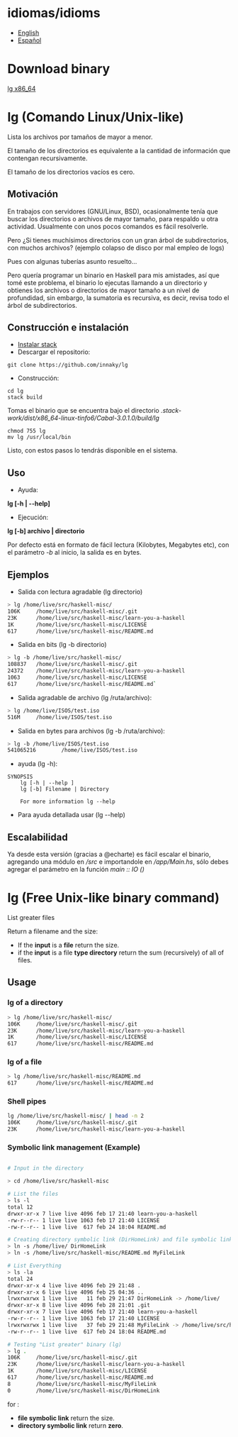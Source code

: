 # idiomas/idioms

* [English](https://github.com/innaky/lg#lg-free-unix-like-binary-command)
* [Español](https://github.com/innaky/lg#lg-comando-linuxunix-like)

# Download binary
[lg x86_64](https://github.com/innaky/lg/blob/master/bin/lg.zip)

# lg (Comando Linux/Unix-like)
Lista los archivos por tamaños de mayor a menor. 

El tamaño de los directorios es equivalente a la cantidad de información que contengan recursivamente.

El tamaño de los directorios vacíos es cero.

## Motivación
En trabajos con servidores (GNU/Linux, BSD), ocasionalmente tenía que buscar los directorios o archivos de mayor tamaño, para respaldo u otra actividad.
Usualmente con unos pocos comandos es fácil resolverle.

Pero ¿Si tienes muchísimos directorios con un gran árbol de subdirectorios, con muchos archivos? (ejemplo colapso de disco por mal empleo de logs)

Pues con algunas tuberías asunto resuelto...

Pero quería programar un binario en Haskell para mis amistades, así que tomé este problema,
el binario lo ejecutas llamando a un directorio y obtienes los archivos o directorios de mayor tamaño a un nivel de profundidad, sin embargo, 
la sumatoria es recursiva, es decir, revisa todo el árbol de subdirectorios.

## Construcción e instalación

* [Instalar stack](https://docs.haskellstack.org/en/stable/install_and_upgrade/)
* Descargar el repositorio:
```
git clone https://github.com/innaky/lg
```
* Construcción:
```
cd lg
stack build
```

Tomas el binario que se encuentra bajo el directorio *.stack-work/dist/x86_64-linux-tinfo6/Cabal-3.0.1.0/build/lg* 
```
chmod 755 lg
mv lg /usr/local/bin
```

Listo, con estos pasos lo tendrás disponible en el sistema.

## Uso

* Ayuda:

**lg [-h | --help]**

* Ejecución:

**lg [-b] archivo | directorio**

Por defecto está en formato de fácil lectura (Kilobytes, Megabytes etc), con el parámetro *-b* al inicio, la salida es en bytes.

## Ejemplos

* Salida con lectura agradable (lg directorio)
```bash
> lg /home/live/src/haskell-misc/
106K     /home/live/src/haskell-misc/.git
23K      /home/live/src/haskell-misc/learn-you-a-haskell
1K       /home/live/src/haskell-misc/LICENSE
617      /home/live/src/haskell-misc/README.md
```

* Salida en bits (lg -b directorio)
```bash
> lg -b /home/live/src/haskell-misc/
108837   /home/live/src/haskell-misc/.git
24372    /home/live/src/haskell-misc/learn-you-a-haskell
1063     /home/live/src/haskell-misc/LICENSE
617      /home/live/src/haskell-misc/README.md`
```

* Salida agradable de archivo (lg /ruta/archivo):
```bash
> lg /home/live/ISOS/test.iso
516M     /home/live/ISOS/test.iso
```

* Salida en bytes para archivos (lg -b /ruta/archivo):
```bash
> lg -b /home/live/ISOS/test.iso
541065216        /home/live/ISOS/test.iso
```

* ayuda (lg -h):
```
SYNOPSIS
    lg [-h | --help ]
    lg [-b] Filename | Directory

    For more information lg --help
```

* Para ayuda detallada usar (lg --help)

## Escalabilidad
Ya desde esta versión (gracias a @echarte) es fácil escalar el binario, agregando una módulo en */src* e importandole en */app/Main.hs*, 
sólo debes agregar el parámetro en la función *main :: IO ()*

# lg (Free Unix-like binary command)
List greater files

Return a filename and the size: 

* If the __input__ is a __file__ return the size. 
* if the __input__ is a file __type directory__ return the sum (recursively) of all of files.

## Usage

### __lg__ of a __directory__

```bash
> lg /home/live/src/haskell-misc/
106K     /home/live/src/haskell-misc/.git
23K      /home/live/src/haskell-misc/learn-you-a-haskell
1K       /home/live/src/haskell-misc/LICENSE
617      /home/live/src/haskell-misc/README.md
```

### __lg__ of a __file__

```bash
> lg /home/live/src/haskell-misc/README.md
617      /home/live/src/haskell-misc/README.md
```

### Shell pipes
```bash
lg /home/live/src/haskell-misc/ | head -n 2
106K     /home/live/src/haskell-misc/.git
23K      /home/live/src/haskell-misc/learn-you-a-haskell
```

### Symbolic link management (Example)
```bash

# Input in the directory

> cd /home/live/src/haskell-misc

# List the files
> ls -l 
total 12
drwxr-xr-x 7 live live 4096 feb 17 21:40 learn-you-a-haskell
-rw-r--r-- 1 live live 1063 feb 17 21:40 LICENSE
-rw-r--r-- 1 live live  617 feb 24 18:04 README.md

# Creating directory symbolic link (DirHomeLink) and file symbolic link (MyFileLink)
> ln -s /home/live/ DirHomeLink
> ln -s /home/live/src/haskell-misc/README.md MyFileLink

# List Everything
> ls -la
total 24
drwxr-xr-x 4 live live 4096 feb 29 21:48 .
drwxr-xr-x 6 live live 4096 feb 25 04:36 ..
lrwxrwxrwx 1 live live   11 feb 29 21:47 DirHomeLink -> /home/live/
drwxr-xr-x 8 live live 4096 feb 28 21:01 .git
drwxr-xr-x 7 live live 4096 feb 17 21:40 learn-you-a-haskell
-rw-r--r-- 1 live live 1063 feb 17 21:40 LICENSE
lrwxrwxrwx 1 live live   37 feb 29 21:48 MyFileLink -> /home/live/src/haskell-misc/README.md
-rw-r--r-- 1 live live  617 feb 24 18:04 README.md

# Testing "List greater" binary (lg)
> lg .
106K     /home/live/src/haskell-misc/.git
23K      /home/live/src/haskell-misc/learn-you-a-haskell
1K       /home/live/src/haskell-misc/LICENSE
617      /home/live/src/haskell-misc/README.md
8        /home/live/src/haskell-misc/MyFileLink
0        /home/live/src/haskell-misc/DirHomeLink
```

for :
* __file symbolic link__ return the size.
* __directory symbolic  link__ return __zero__.



